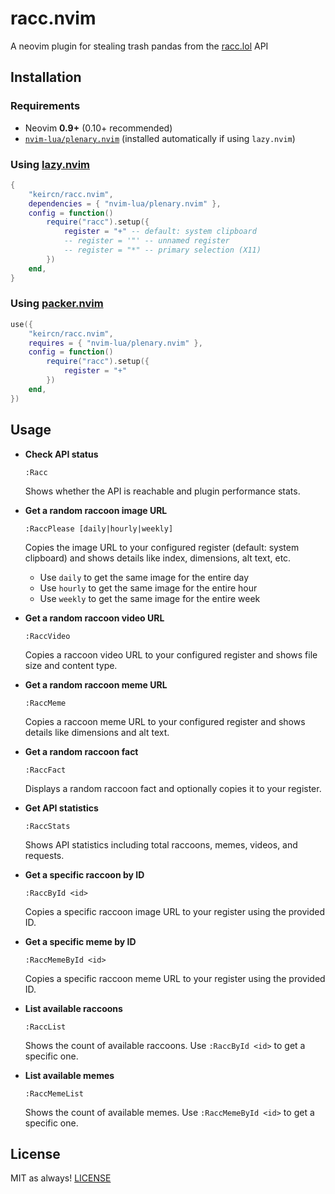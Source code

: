 # racc.nvim

A neovim plugin for stealing trash pandas from the [racc.lol](https://racc.lol) API

## Installation

### **Requirements**
- Neovim **0.9+** (0.10+ recommended)
- [`nvim-lua/plenary.nvim`](https://github.com/nvim-lua/plenary.nvim) (installed automatically if using `lazy.nvim`)

### **Using [lazy.nvim](https://github.com/folke/lazy.nvim)**

```lua
{
    "keircn/racc.nvim",
    dependencies = { "nvim-lua/plenary.nvim" },
    config = function()
        require("racc").setup({
            register = "+" -- default: system clipboard
            -- register = '"' -- unnamed register
            -- register = "*" -- primary selection (X11)
        })
    end,
}
```

### **Using [packer.nvim](https://github.com/wbthomason/packer.nvim)**

```lua
use({
    "keircn/racc.nvim",
    requires = { "nvim-lua/plenary.nvim" },
    config = function()
        require("racc").setup({
            register = "+"
        })
    end,
})
```

## Usage

- **Check API status**
  ```
  :Racc
  ```
  Shows whether the API is reachable and plugin performance stats.

- **Get a random raccoon image URL**
  ```
  :RaccPlease [daily|hourly|weekly]
  ```
  Copies the image URL to your configured register (default: system clipboard) and shows details like index, dimensions, alt text, etc.
  - Use `daily` to get the same image for the entire day
  - Use `hourly` to get the same image for the entire hour  
  - Use `weekly` to get the same image for the entire week

- **Get a random raccoon video URL**
  ```
  :RaccVideo
  ```
  Copies a raccoon video URL to your configured register and shows file size and content type.

- **Get a random raccoon meme URL**
  ```
  :RaccMeme
  ```
  Copies a raccoon meme URL to your configured register and shows details like dimensions and alt text.

- **Get a random raccoon fact**
  ```
  :RaccFact
  ```
  Displays a random raccoon fact and optionally copies it to your register.

- **Get API statistics**
  ```
  :RaccStats
  ```
  Shows API statistics including total raccoons, memes, videos, and requests.

- **Get a specific raccoon by ID**
  ```
  :RaccById <id>
  ```
  Copies a specific raccoon image URL to your register using the provided ID.

- **Get a specific meme by ID**
  ```
  :RaccMemeById <id>
  ```
  Copies a specific raccoon meme URL to your register using the provided ID.

- **List available raccoons**
  ```
  :RaccList
  ```
  Shows the count of available raccoons. Use `:RaccById <id>` to get a specific one.

- **List available memes**
  ```
  :RaccMemeList
  ```
  Shows the count of available memes. Use `:RaccMemeById <id>` to get a specific one.

## License

MIT as always! [LICENSE](./LICENSE)

